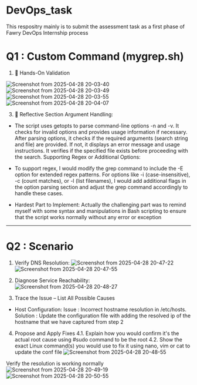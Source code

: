 # DevOps_task
This respositry mainly is to submit the assessment task as a first phase of Fawry DevOps Internship process

# Q1 : Custom Command (mygrep.sh)
1. 🧪 Hands-On Validation

![Screenshot from 2025-04-28 20-03-40](https://github.com/user-attachments/assets/b98460eb-f234-4062-8349-ed3cc62c746a)
![Screenshot from 2025-04-28 20-03-49](https://github.com/user-attachments/assets/2b77f972-7714-4d73-b150-89af42101ba5)
![Screenshot from 2025-04-28 20-03-55](https://github.com/user-attachments/assets/1ea249d1-00d0-428e-a668-911cb5cbe118)
![Screenshot from 2025-04-28 20-04-07](https://github.com/user-attachments/assets/47c1ae32-4931-48bd-88d3-a17d363a2728)

3. 🧠 Reflective Section
Argument Handling:

- The script uses getopts to parse command-line options -n and -v. It checks for invalid options and provides usage information if necessary.
After parsing options, it checks if the required arguments (search string and file) are provided. If not, it displays an error message and usage instructions.
It verifies if the specified file exists before proceeding with the search.
Supporting Regex or Additional Options:

- To support regex, I would modify the grep command to include the -E option for extended regex patterns. For options like -i (case-insensitive), -c (count matches), or -l (list filenames), I would add additional flags in the option parsing section and adjust the grep command accordingly to handle these cases.

- Hardest Part to Implement: Actually the challenging part was to remind myself with some syntax and manipulations in Bash scripting to ensure that the script works normally without any error or exception
------------------------------------------------------------------------------------------------------------------------------------------------------------------------------------------------------------------------------------------------
# Q2 : Scenario
1.  Verify DNS Resolution:
![Screenshot from 2025-04-28 20-47-22](https://github.com/user-attachments/assets/e6c61bef-7f1f-4ad0-b801-40fd7f3fb2d6)
![Screenshot from 2025-04-28 20-47-55](https://github.com/user-attachments/assets/ffd7ca5a-82f9-4a85-9cd2-5e09df85c0c4)

2. Diagnose Service Reachability:
![Screenshot from 2025-04-28 20-48-27](https://github.com/user-attachments/assets/3061447a-dc5b-4724-842d-ad4a3ee4b4b6)


3.  Trace the Issue – List All Possible Causes
- Host Configuration:
  Issue : Incorrect hostname resolution in /etc/hosts.
  Solution : Update the configuration file with adding the resolved ip of the hostname that we have captured from step 2
4. Propose and Apply Fixes
  4.1.  Explain how you would confirm it's the actual root cause
       using #sudo command to be the root
  4.2.  Show the exact Linux command(s) you would use to fix it
       using nano, vim or cat to update the conf file
  ![Screenshot from 2025-04-28 20-48-55](https://github.com/user-attachments/assets/f5c00ec1-1e02-47bd-9b47-46b579283f72)

Verify the resolution is working normally 
![Screenshot from 2025-04-28 20-49-19](https://github.com/user-attachments/assets/d90ce02c-9ac2-4161-865f-9ca6a9b208f7)
![Screenshot from 2025-04-28 20-50-55](https://github.com/user-attachments/assets/b15ef5aa-fc86-4e28-be07-e0c3680d1c0a)


